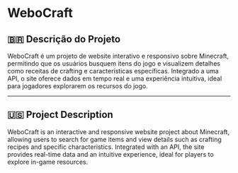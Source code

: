 # WeboCraft
## 🇧🇷 Descrição do Projeto

WeboCraft é um projeto de website interativo e responsivo sobre Minecraft, permitindo que os usuários busquem itens do jogo e visualizem detalhes como receitas de crafting e características específicas. Integrado a uma API, o site oferece dados em tempo real e uma experiência intuitiva, ideal para jogadores explorarem os recursos do jogo.

---

## 🇺🇸 Project Description

WeboCraft is an interactive and responsive website project about Minecraft, allowing users to search for game items and view details such as crafting recipes and specific characteristics. Integrated with an API, the site provides real-time data and an intuitive experience, ideal for players to explore in-game resources.

